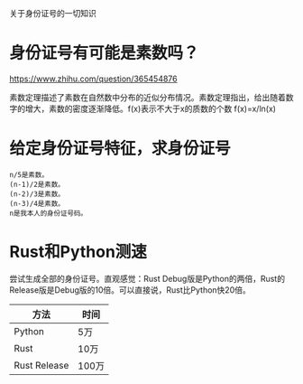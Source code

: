 关于身份证号的一切知识

# 身份证号有可能是素数吗？  
https://www.zhihu.com/question/365454876  

素数定理描述了素数在自然数中分布的近似分布情况。素数定理指出，给出随着数字的增大，素数的密度逐渐降低。f(x)表示不大于x的质数的个数
f(x)=x/ln(x)

# 给定身份证号特征，求身份证号
```plain
n/5是素数。
(n-1)/2是素数。
(n-2)/3是素数。
(n-3)/4是素数。
n是我本人的身份证号码。
```

# Rust和Python测速
尝试生成全部的身份证号。直观感觉：Rust Debug版是Python的两倍，Rust的Release版是Debug版的10倍。可以直接说，Rust比Python快20倍。

|方法|时间|
|---|---|
|Python|5万|
|Rust|10万|
|Rust Release|100万|